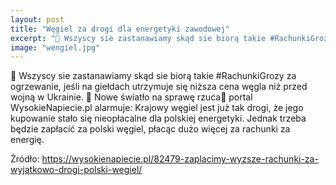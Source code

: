 ```yaml
---
layout: post
title: "Węgiel za drogi dla energetyki zawodowej"
excerpt: "🤔 Wszyscy sie zastanawiamy skąd sie biorą takie #RachunkiGrozy za ogrzewanie, jeśli na giełdach utrzymuje się niższa cena węgla niż przed wojną w Ukrainie. 🔎 Nowe światło na sprawę rzuca🚨 portal WysokieNapiecie.pl alarmuje: Krajowy węgiel jest już tak drogi, że jego kupowanie stało się nieopłacalne dla polskiej energetyki. Jednak trzeba będzie zapłacić za polski węgiel, płacąc dużo więcej za rachunki za energię."
image: "wengiel.jpg"
---
```


🤔 Wszyscy sie zastanawiamy skąd sie biorą takie #RachunkiGrozy za ogrzewanie, jeśli na giełdach utrzymuje się niższa cena węgla niż przed wojną w Ukrainie. 🔎 Nowe światło na sprawę rzuca🚨 portal WysokieNapiecie.pl alarmuje: Krajowy węgiel jest już tak drogi, że jego kupowanie stało się nieopłacalne dla polskiej energetyki. Jednak trzeba będzie zapłacić za polski węgiel, płacąc dużo więcej za rachunki za energię.

Źródło: https://wysokienapiecie.pl/82479-zaplacimy-wyzsze-rachunki-za-wyjatkowo-drogi-polski-wegiel/
